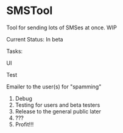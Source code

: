 # SMSTool
Tool for sending lots of SMSes at once. WIP

Current Status: In beta 

Tasks: <p/>
UI <p/>
Test <p/>
Emailer to the user(s) for "spamming"

1. Debug
2. Testing for users and beta testers
3. Release to the general public later
4. ???
5. Profit!!!


